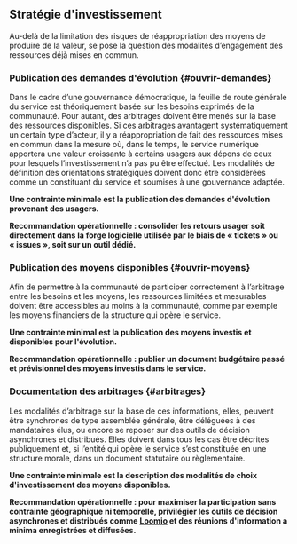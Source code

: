 ## Stratégie d'investissement

Au-delà de la limitation des risques de réappropriation des moyens de produire de la valeur, se pose la question des modalités d’engagement des ressources déjà mises en commun.

### Publication des demandes d'évolution {#ouvrir-demandes}

Dans le cadre d’une gouvernance démocratique, la feuille de route générale du service est théoriquement basée sur les besoins exprimés de la communauté. Pour autant, des arbitrages doivent être menés sur la base des ressources disponibles. Si ces arbitrages avantagent systématiquement un certain type d’acteur, il y a réappropriation de fait des ressources mises en commun dans la mesure où, dans le temps, le service numérique apportera une valeur croissante à certains usagers aux dépens de ceux pour lesquels l’investissement n’a pas pu être effectué. Les modalités de définition des orientations stratégiques doivent donc être considérées comme un constituant du service et soumises à une gouvernance adaptée.

**Une contrainte minimale est la publication des demandes d'évolution provenant des usagers.**

**Recommandation opérationnelle : consolider les retours usager soit directement dans la forge logicielle utilisée par le biais de « tickets » ou « issues », soit sur un outil dédié.**

### Publication des moyens disponibles {#ouvrir-moyens}

Afin de permettre à la communauté de participer correctement à l’arbitrage entre les besoins et les moyens, les ressources limitées et mesurables doivent être accessibles au moins à la communauté, comme par exemple les moyens financiers de la structure qui opère le service.

**Une contrainte minimal est la publication des moyens investis et disponibles pour l'évolution.**

**Recommandation opérationnelle : publier un document budgétaire passé et prévisionnel des moyens investis dans le service.**

### Documentation des arbitrages {#arbitrages}

Les modalités d’arbitrage sur la base de ces informations, elles, peuvent être synchrones de type assemblée générale, être déléguées à des mandataires élus, ou encore se reposer sur des outils de décision asynchrones et distribués. Elles doivent dans tous les cas être décrites publiquement et, si l’entité qui opère le service s’est constituée en une structure morale, dans un document statutaire ou règlementaire.

**Une contrainte minimale est la description des modalités de choix d'investissement des moyens disponibles.**

**Recommandation opérationnelle : pour maximiser la participation sans contrainte géographique ni temporelle, privilégier les outils de décision asynchrones et distribués comme [Loomio](https://www.loomio.org) et des réunions d'information a minima enregistrées et diffusées.**
